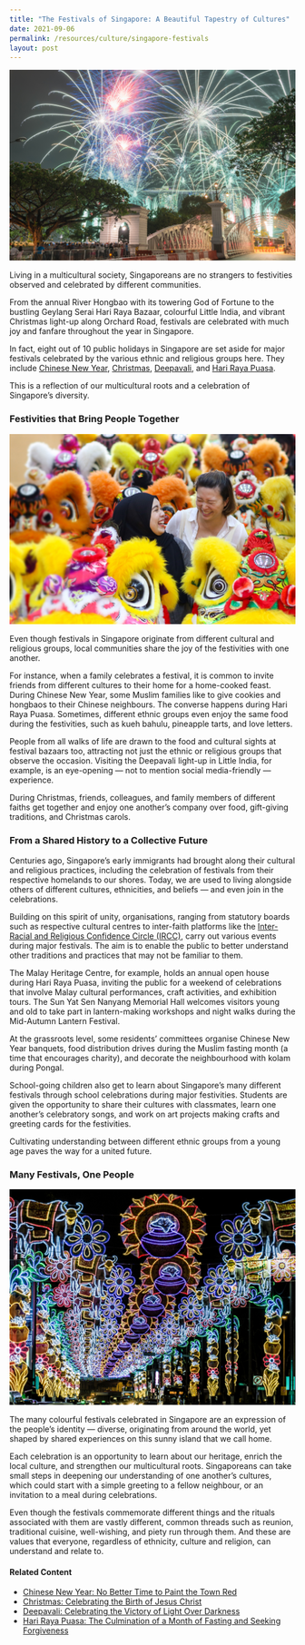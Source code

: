 ```yaml
---
title: "The Festivals of Singapore: A Beautiful Tapestry of Cultures"
date: 2021-09-06
permalink: /resources/culture/singapore-festivals
layout: post
---
```

![Firework display in downtown Singapore](/images/culture/firework-display-in-downtown-singapore.jpg)

Living in a multicultural society, Singaporeans are no strangers to festivities observed and celebrated by different communities.

From the annual River Hongbao with its towering God of Fortune to the bustling Geylang Serai Hari Raya Bazaar, colourful Little India, and vibrant Christmas light-up along Orchard Road, festivals are celebrated with much joy and fanfare throughout the year in Singapore.

In fact, eight out of 10 public holidays in Singapore are set aside for major festivals celebrated by the various ethnic and religious groups here. They include [Chinese New Year](https://www.ircc.sg/resources/culture/chinese-new-year), [Christmas](https://www.ircc.sg/resources/culture/christmas), [Deepavali](https://www.ircc.sg/resources/culture/deepavali), and [Hari Raya Puasa](https://www.ircc.sg/resources/culture/hari-raya-puasa).

This is a reflection of our multicultural roots and a celebration of Singapore’s diversity.

### Festivities that Bring People Together

![Multi-coloured lion dance display](/images/culture/lion-dance-heads-display.jpg)

Even though festivals in Singapore originate from different cultural and religious groups, local communities share the joy of the festivities with one another.

For instance, when a family celebrates a festival, it is common to invite friends from different cultures to their home for a home-cooked feast. During Chinese New Year, some Muslim families like to give cookies and hongbaos to their Chinese neighbours. The converse happens during Hari Raya Puasa. Sometimes, different ethnic groups even enjoy the same food during the festivities, such as kueh bahulu, pineapple tarts, and love letters.

People from all walks of life are drawn to the food and cultural sights at festival bazaars too, attracting not just the ethnic or religious groups that observe the occasion. Visiting the Deepavali light-up in Little India, for example, is an eye-opening — not to mention social media-friendly — experience.

During Christmas, friends, colleagues, and family members of different faiths get together and enjoy one another’s company over food, gift-giving traditions, and Christmas carols.

### From a Shared History to a Collective Future

Centuries ago, Singapore’s early immigrants had brought along their cultural and religious practices, including the celebration of festivals from their respective homelands to our shores. Today, we are used to living alongside others of different cultures, ethnicities, and beliefs — and even join in the celebrations.

Building on this spirit of unity, organisations, ranging from statutory boards such as respective cultural centres to inter-faith platforms like the [Inter-Racial and Religious Confidence Circle (IRCC)](https://www.ircc.sg/), carry out various events during major festivals. The aim is to enable the public to better understand other traditions and practices that may not be familiar to them.

The Malay Heritage Centre, for example, holds an annual open house during Hari Raya Puasa, inviting the public for a weekend of celebrations that involve Malay cultural performances, craft activities, and exhibition tours. The Sun Yat Sen Nanyang Memorial Hall welcomes visitors young and old to take part in lantern-making workshops and night walks during the Mid-Autumn Lantern Festival.

At the grassroots level, some residents’ committees organise Chinese New Year banquets, food distribution drives during the Muslim fasting month (a time that encourages charity), and decorate the neighbourhood with kolam during Pongal.

School-going children also get to learn about Singapore’s many different festivals through school celebrations during major festivities. Students are given the opportunity to share their cultures with classmates, learn one another’s celebratory songs, and work on art projects making crafts and greeting cards for the festivities.

Cultivating understanding between different ethnic groups from a young age paves the way for a united future.

### Many Festivals, One People

![Decorated streets at night in Little India Singapore](/images/culture/decorated-streets-in-little-india-singapore.jpg)

The many colourful festivals celebrated in Singapore are an expression of the people’s identity — diverse, originating from around the world, yet shaped by shared experiences on this sunny island that we call home.

Each celebration is an opportunity to learn about our heritage, enrich the local culture, and strengthen our multicultural roots. Singaporeans can take small steps in deepening our understanding of one another’s cultures, which could start with a simple greeting to a fellow neighbour, or an invitation to a meal during celebrations.

Even though the festivals commemorate different things and the rituals associated with them are vastly different, common threads such as reunion, traditional cuisine, well-wishing, and piety run through them. And these are values that everyone, regardless of ethnicity, culture and religion, can understand and relate to.

#### Related Content
* [Chinese New Year: No Better Time to Paint the Town Red](https://www.ircc.sg/resources/culture/chinese-new-year)
* [Christmas: Celebrating the Birth of Jesus Christ](https://www.ircc.sg/resources/culture/christmas)
* [Deepavali: Celebrating the Victory of Light Over Darkness](https://www.ircc.sg/resources/culture/deepavali)
* [Hari Raya Puasa: The Culmination of a Month of Fasting and Seeking Forgiveness](https://www.ircc.sg/resources/culture/hari-raya-puasa)